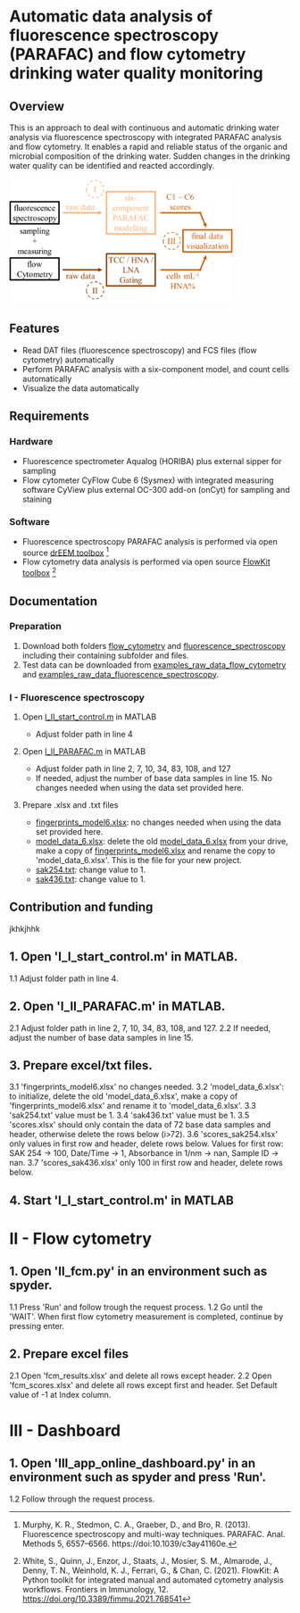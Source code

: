 # Automatic data analysis of fluorescence spectroscopy (PARAFAC) and flow cytometry drinking water quality monitoring
## Overview
This is an approach to deal with continuous and automatic drinking water analysis via fluorescence spectroscopy with integrated PARAFAC analysis and flow cytometry. It enables a rapid and reliable status of the organic and microbial composition of the drinking water. Sudden changes in the drinking water quality can be identified and reacted accordingly. 

<img src="schematic_overview.png" width="400">

## Features
- Read DAT files (fluorescence spectroscopy) and FCS files (flow cytometry) automatically
- Perform PARAFAC analysis with a six-component model, and count cells automatically
- Visualize the data automatically
## Requirements 
### Hardware
- Fluorescence spectrometer Aqualog (HORIBA) plus  external sipper for sampling
- Flow cytometer CyFlow Cube 6 (Sysmex) with integrated measuring software CyView plus external OC-300 add-on (onCyt) for sampling and staining
### Software
- Fluorescence spectroscopy PARAFAC analysis is performed via open source [drEEM toolbox](https://dreem.openfluor.org/) [^1]
- Flow cytometry data analysis is performed via open source [FlowKit toolbox](https://github.com/whitews/FlowKit?tab=readme-ov-file#documentation) [^2]

[^1]: Murphy, K. R., Stedmon, C. A., Graeber, D., and Bro, R. (2013). Fluorescence spectroscopy and multi-way techniques. PARAFAC. Anal. Methods 5, 6557–6566. https://doi:10.1039/c3ay41160e.
[^2]: White, S., Quinn, J., Enzor, J., Staats, J., Mosier, S. M., Almarode, J., Denny, T. N., Weinhold, K. J., Ferrari, G., & Chan, C. (2021). FlowKit: A Python toolkit for integrated manual and automated cytometry analysis workflows. Frontiers in Immunology, 12. https://doi.org/10.3389/fimmu.2021.768541

## Documentation
### Preparation
1. Download both folders [flow_cytometry](/flow_cytometry/) and [fluorescence_spectroscopy](/fluorescence_spectroscopy/) including their containing subfolder and files.
2. Test data can be downloaded from [examples_raw_data_flow_cytometry](/examples_raw_data_flow_cytometry/) and [examples_raw_data_fluorescence_spectroscopy](/examples_raw_data_fluorescence_spectroscopy/).

### I - Fluorescence spectroscopy
1. Open [I_II_start_control.m](/I_I_start_control.m) in MATLAB
   - Adjust folder path in line 4

2. Open [I_II_PARAFAC.m](/I_II_PARAFAC.m) in MATLAB
   - Adjust folder path in line 2, 7, 10, 34, 83, 108, and 127
   - If needed, adjust the number of base data samples in line 15. No changes needed when using the data set provided here.

3. Prepare .xlsx and .txt files
   - [fingerprints_model6.xlsx](/fluorescence_spectroscopy/fingerprints_model6.xlsx): no changes needed when using the data set provided here.
   - [model_data_6.xlsx](/fluorescence_spectroscopy/model_data_6.xlsx): delete the old [model_data_6.xlsx](/fluorescence_spectroscopy/model_data_6.xlsx) from your drive, make a copy of [fingerprints_model6.xlsx](/fluorescence_spectroscopy/fingerprints_model6.xlsx) and rename the copy to 'model_data_6.xlsx'. This is the file for your new project.
   - [sak254.txt](/fluorescence_spectroscopy/sak254.txt): change value to 1.
   - [sak436.txt](/fluorescence_spectroscopy/sak436.txt): change value to 1.





## Contribution and funding

jkhkjhhk

## 1. Open 'I_I_start_control.m' in MATLAB.
1.1 Adjust folder path in line 4.

## 2. Open 'I_II_PARAFAC.m' in MATLAB.
2.1 Adjust folder path in line 2, 7, 10, 34, 83, 108, and 127.
2.2 If needed, adjust the number of base data samples in line 15.

## 3. Prepare excel/txt files.
3.1 'fingerprints_model6.xlsx' no changes needed.
3.2 'model_data_6.xlsx': to initialize, delete the old 'model_data_6.xlsx', make a copy of 'fingerprints_model6.xlsx' and rename it to 'model_data_6.xlsx'.
3.3 'sak254.txt' value must be 1.
3.4 'sak436.txt' value must be 1.
3.5 'scores.xlsx' should only contain the data of 72 base data samples and header, otherwise delete the rows below (i>72).
3.6 'scores_sak254.xlsx' only values in first row and header, delete rows below. Values for first row: SAK 254 -> 100, Date/Time -> 1, Absorbance in 1/nm -> nan, Sample ID -> nan.
3.7 'scores_sak436.xlsx' only 100 in first row and header, delete rows below.

## 4. Start 'I_I_start_control.m' in MATLAB


# II - Flow cytometry

## 1. Open 'II_fcm.py' in an environment such as spyder.
1.1 Press 'Run' and follow trough the request process.
1.2 Go until the 'WAIT'. When first flow cytometry measurement is completed, continue by pressing enter.

## 2. Prepare excel files
2.1 Open 'fcm_results.xlsx' and delete all rows except header.
2.2 Open 'fcm_scores.xlsx' and delete all rows except first and header. Set Default value of -1 at Index column.


# III - Dashboard

## 1. Open 'III_app_online_dashboard.py' in an environment such as spyder and press 'Run'.
1.2 Follow through the request process.
